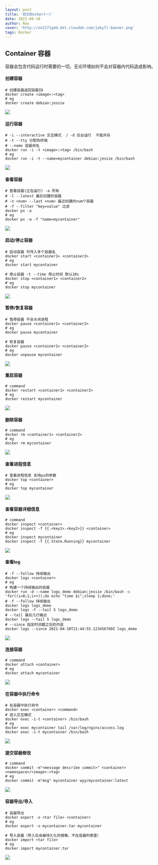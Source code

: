 ```yaml
---
layout: post
title: '初识Docker(一)'
date: 2021-04-10
author: Rex
cover: 'http://on2171g4d.bkt.clouddn.com/jekyll-banner.png'
tags: Docker
---
```


## Container 容器

容器会包含代码运行时需要的一切，无论环境如何不会对容器内代码造成影响。



#### 创建容器

```shell
# 创建容器返回容器ID
docker create <image>:<tag>
# eg
docker create debian:jessie
```

<img src="https://rex-wangyy.github.io/Imgs/docker/%E5%88%9B%E5%BB%BA%E5%AE%B9%E5%99%A8.png">



#### 运行容器

```shell
# -i --interactive 交互模式  / -d 后台运行  不能共存
# -t --tty 分配伪终端
# --name 容器命名
docker run -i -t <image>:<tag> /bin/bash
# eg
docker run -i -t --name=mycontainer debian:jessie /bin/bash
```

<img src="https://rex-wangyy.github.io/Imgs/docker/运行容器.png">



#### 查看容器

```shell
# 查看容器(正在运行) -a 所有
# -l --latest 最后创建的容器 
# -n <num> --last <num> 最近创建的num个容器
# -f --filter "key=value" 过滤
docker ps -a
# eg
docker ps -a -f "name=mycontainer"
```

<img src="https://rex-wangyy.github.io/Imgs/docker/查看容器.png">



#### 启动/停止容器

```shell
# 启动容器 可传入多个容器名
docker start <container1> <container2>
# eg
docker start mycontainer

# 停止容器 -t --time 停止时间 默认10s
docker stop <container1> <container2>
# eg
docker stop mycontainer
```

<img src="https://rex-wangyy.github.io/Imgs/docker/启动或停止容器.png">



#### 暂停/恢复容器

```shell
# 暂停容器 不会关闭进程
docker pause <container1> <container2>
# eg
docker pause mycontainer

# 恢复容器
docker pause <container1> <container2>
# eg
docker unpause mycontainer
```

<img src="https://rex-wangyy.github.io/Imgs/docker/暂停或恢复容器.png">



#### 重启容器

```shell
# command
docker restart <container1> <container2>
# eg
docker restart mycontainer
```

<img src="https://rex-wangyy.github.io/Imgs/docker/重启容器.png">



#### 删除容器

```shell
# command
docker rm <container1> <container2>
# eg
docker rm mycontainer
```

<img src="https://rex-wangyy.github.io/Imgs/docker/删除容器.png">



#### 查看进程信息

```shell
# 查看进程信息 支持ps的参数
docker top <container>
# eg
docker top mycontainer
```

<img src="https://rex-wangyy.github.io/Imgs/docker/查看容器进程信息.png">



#### 查看容器详细信息

```shell
# command
docker inspect <container>
docker inspect -f {{.<key1>.<key2>}} <container>
# eg
docker inspect mycontainer
docker inspect -f {{.State.Running}} mycontainer
```

<img src="https://rex-wangyy.github.io/Imgs/docker/查看容器详细信息.png">



#### 查看log

```shell
# -f --follow 持续输出
docker logs <container>
# eg
# 构建一个持续输出的容器
docker run -d --name logs_demo debian:jessie /bin/bash -c 'for((i=0;1;i++));do echo "time $i";sleep 1;done;'
# -f --follow 持续输出
docker logs logs_demo
docker logs -f --tail 5 logs_demo
# --tail 最后几行输出
docker logs --tail 5 logs_demo
# --since 指定时间戳之后的内容
docker logs --since 2021-04-10T21:44:55.123456789Z logs_demo
```

<img src="https://rex-wangyy.github.io/Imgs/docker/容器查看log.png">



#### 连接容器

```shell
# command
docker attach <container>
# eg
docker attach mycontainer
```

<img src="https://rex-wangyy.github.io/Imgs/docker/连接容器.png">



#### 在容器中执行命令

```shell
# 在容器中执行命令
docker exec <container> <command>
# 进入交互模式
docker exec -i-t <container> /bin/bash
# eg
docker exec mycontainer tail /var/log/nginx/access.log
docker exec -i-t mycontainer /bin/bash
```

<img src="https://rex-wangyy.github.io/Imgs/docker/容器中执行命令.png">



#### 提交容器修改

```shell
# command
docker commit -m"<message describe commit>" <container> <namespace>/<image>:<tag>
# eg
docker commit -m"msg" mycontainer wyy/mycontainer:latest
```

<img src="https://rex-wangyy.github.io/Imgs/docker/容器提交.png">



#### 容器导出/导入

```shell
# 容器导出
docker export -o <tar file> <container>
# eg
docker export -o mycontainer.tar mycontainer

# 导入容器（导入后会被持久化伪镜像，不在容器列表里）
docker import <tar file>
# eg
docker import mycontainer.tar
```

<img src="https://rex-wangyy.github.io/Imgs/docker/容器导入导出.png">

